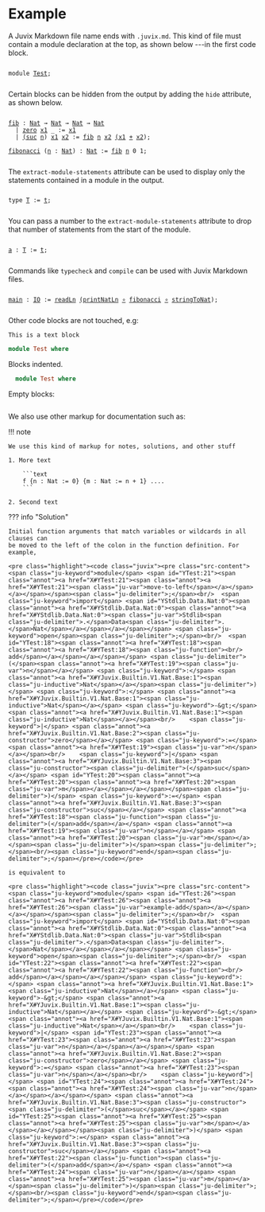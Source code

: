 # Example

A Juvix Markdown file name ends with `.juvix.md`. This kind of file must contain
a module declaration at the top, as shown below ---in the first code block.

<pre class="highlight"><code class="juvix"><pre class="src-content"><span class="ju-keyword">module</span> <span id="YTest:0"><span class="annot"><a href="X#YTest:0"><span class="annot"><a href="X#YTest:0"><span class="ju-var">Test</span></a></span></a></span></span><span class="ju-delimiter">;</span><br/></pre></code></pre>

Certain blocks can be hidden from the output by adding the `hide` attribute, as shown below.



<pre class="highlight"><code class="juvix"><pre class="src-content"><span id="YTest:1"><span class="annot"><a href="X#YTest:1"><span class="annot"><a href="X#YTest:1"><span class="ju-function">fib</span></a></span></a></span></span> <span class="ju-keyword">:</span> <span class="annot"><a href="X#YJuvix.Builtin.V1.Nat.Base:1"><span class="ju-inductive">Nat</span></a></span> <span class="ju-keyword">→</span> <span class="annot"><a href="X#YJuvix.Builtin.V1.Nat.Base:1"><span class="ju-inductive">Nat</span></a></span> <span class="ju-keyword">→</span> <span class="annot"><a href="X#YJuvix.Builtin.V1.Nat.Base:1"><span class="ju-inductive">Nat</span></a></span> <span class="ju-keyword">→</span> <span class="annot"><a href="X#YJuvix.Builtin.V1.Nat.Base:1"><span class="ju-inductive">Nat</span></a></span><br/>  <span class="ju-keyword">|</span> <span class="annot"><a href="X#YJuvix.Builtin.V1.Nat.Base:2"><span class="ju-constructor">zero</span></a></span> <span id="YTest:3"><span class="annot"><a href="X#YTest:3"><span class="annot"><a href="X#YTest:3"><span class="ju-var">x1</span></a></span></a></span></span> <span class="ju-keyword">_</span> <span class="ju-keyword">:=</span> <span class="annot"><a href="X#YTest:3"><span class="ju-var">x1</span></a></span><br/>  <span class="ju-keyword">|</span> <span class="annot"><a href="X#YJuvix.Builtin.V1.Nat.Base:3"><span class="ju-constructor"><span class="ju-delimiter">(</span>suc</span></a></span> <span id="YTest:4"><span class="annot"><a href="X#YTest:4"><span class="annot"><a href="X#YTest:4"><span class="ju-var">n</span></a></span></a></span></span><span class="ju-delimiter">)</span> <span id="YTest:5"><span class="annot"><a href="X#YTest:5"><span class="annot"><a href="X#YTest:5"><span class="ju-var">x1</span></a></span></a></span></span> <span id="YTest:6"><span class="annot"><a href="X#YTest:6"><span class="annot"><a href="X#YTest:6"><span class="ju-var">x2</span></a></span></a></span></span> <span class="ju-keyword">:=</span> <span class="annot"><a href="X#YTest:1"><span class="ju-function">fib</span></a></span> <span class="annot"><a href="X#YTest:4"><span class="ju-var">n</span></a></span> <span class="annot"><a href="X#YTest:6"><span class="ju-var">x2</span></a></span> <span class="annot"><a href="X#YTest:5"><span class="ju-var"><span class="ju-delimiter">(</span>x1</span></a></span> <span class="annot"><a href="X#YJuvix.Builtin.V1.Trait.Natural:7"><span class="ju-function">+</span></a></span> <span class="annot"><a href="X#YTest:6"><span class="ju-var">x2</span></a></span><span class="ju-delimiter">)</span><span class="ju-delimiter">;</span><br/><br/><span id="YTest:2"><span class="annot"><a href="X#YTest:2"><span class="annot"><a href="X#YTest:2"><span class="ju-function">fibonacci</span></a></span></a></span></span> <span class="ju-delimiter">(</span><span class="annot"><a href="X#YTest:7"><span class="ju-var">n</span></a></span> <span class="ju-keyword">:</span> <span class="annot"><a href="X#YJuvix.Builtin.V1.Nat.Base:1"><span class="ju-inductive">Nat</span></a></span><span class="ju-delimiter">)</span> <span class="ju-keyword">:</span> <span class="annot"><a href="X#YJuvix.Builtin.V1.Nat.Base:1"><span class="ju-inductive">Nat</span></a></span> <span class="ju-keyword">:=</span> <span class="annot"><a href="X#YTest:1"><span class="ju-function">fib</span></a></span> <span class="annot"><a href="X#YTest:7"><span class="ju-var">n</span></a></span> <span class="ju-number">0</span> <span class="ju-number">1</span><span class="ju-delimiter">;</span></pre></code></pre>

The `extract-module-statements` attribute can be used to display only the statements contained in a module in the output.

<pre class="highlight"><code class="juvix"><pre class="src-content"><span class="ju-keyword">type</span> <span id="YTest:8"><span class="annot"><a href="X#YTest:8"><span class="annot"><a href="X#YTest:8"><span class="ju-inductive">T</span></a></span></a></span></span> <span class="ju-keyword">:=</span> <span id="YTest:9"><span class="annot"><a href="X#YTest:9"><span class="annot"><a href="X#YTest:9"><span class="ju-constructor">t</span></a></span></a></span></span><span class="ju-delimiter">;</span></pre></code></pre>

You can pass a number to the `extract-module-statements` attribute to drop that number of statements from the start of the module.

<pre class="highlight"><code class="juvix"><pre class="src-content"><span id="YTest:15"><span class="annot"><a href="X#YTest:15"><span class="annot"><a href="X#YTest:15"><span class="ju-function">a</span></a></span></a></span></span> <span class="ju-keyword">:</span> <span class="annot"><a href="X#YTest:12"><span class="ju-inductive">T</span></a></span> <span class="ju-keyword">:=</span> <span class="annot"><a href="X#YTest:13"><span class="ju-constructor">t</span></a></span><span class="ju-delimiter">;</span></pre></code></pre>

Commands like `typecheck` and `compile` can be used with Juvix Markdown files.

<pre class="highlight"><code class="juvix"><pre class="src-content"><span id="YTest:17"><span class="annot"><a href="X#YTest:17"><span class="annot"><a href="X#YTest:17"><span class="ju-function">main</span></a></span></a></span></span> <span class="ju-keyword">:</span> <span class="annot"><a href="X#YStdlib.System.IO.Base:1"><span class="ju-axiom">IO</span></a></span> <span class="ju-keyword">:=</span> <span class="annot"><a href="X#YStdlib.System.IO.String:2"><span class="ju-axiom">readLn</span></a></span> <span class="annot"><a href="X#YStdlib.System.IO.Nat:2"><span class="ju-function"><span class="ju-delimiter">(</span>printNatLn</span></a></span> <span class="annot"><a href="X#YStdlib.Function:1"><span class="ju-function">∘</span></a></span> <span class="annot"><a href="X#YTest:2"><span class="ju-function">fibonacci</span></a></span> <span class="annot"><a href="X#YStdlib.Function:1"><span class="ju-function">∘</span></a></span> <span class="annot"><a href="X#YStdlib.Data.Nat:2"><span class="ju-axiom">stringToNat</span></a></span><span class="ju-delimiter">)</span><span class="ju-delimiter">;</span></pre></code></pre>

Other code blocks are not touched, e.g:

```text
This is a text block
```


```haskell
module Test where
```

Blocks indented.

  ```haskell
    module Test where
  ```

Empty blocks:

```
```

We also use other markup for documentation such as:

!!! note

    We use this kind of markup for notes, solutions, and other stuff

    1. More text

        ```text
        f {n : Nat := 0} {m : Nat := n + 1} ....
        ```

    2. Second text


??? info "Solution"

    Initial function arguments that match variables or wildcards in all clauses can
    be moved to the left of the colon in the function definition. For example,

    <pre class="highlight"><code class="juvix"><pre class="src-content"><span class="ju-keyword">module</span> <span id="YTest:21"><span class="annot"><a href="X#YTest:21"><span class="annot"><a href="X#YTest:21"><span class="ju-var">move-to-left</span></a></span></a></span></span><span class="ju-delimiter">;</span><br/>  <span class="ju-keyword">import</span> <span id="YStdlib.Data.Nat:0"><span class="annot"><a href="X#YStdlib.Data.Nat:0"><span class="annot"><a href="X#YStdlib.Data.Nat:0"><span class="ju-var">Stdlib<span class="ju-delimiter">.</span>Data<span class="ju-delimiter">.</span>Nat</span></a></span></a></span></span> <span class="ju-keyword">open</span><span class="ju-delimiter">;</span><br/>  <span id="YTest:18"><span class="annot"><a href="X#YTest:18"><span class="annot"><a href="X#YTest:18"><span class="ju-function"><br/>  add</span></a></span></a></span></span> <span class="ju-delimiter">(</span><span class="annot"><a href="X#YTest:19"><span class="ju-var">n</span></a></span> <span class="ju-keyword">:</span> <span class="annot"><a href="X#YJuvix.Builtin.V1.Nat.Base:1"><span class="ju-inductive">Nat</span></a></span><span class="ju-delimiter">)</span> <span class="ju-keyword">:</span> <span class="annot"><a href="X#YJuvix.Builtin.V1.Nat.Base:1"><span class="ju-inductive">Nat</span></a></span> <span class="ju-keyword">-&gt;</span> <span class="annot"><a href="X#YJuvix.Builtin.V1.Nat.Base:1"><span class="ju-inductive">Nat</span></a></span><br/>    <span class="ju-keyword">|</span> <span class="annot"><a href="X#YJuvix.Builtin.V1.Nat.Base:2"><span class="ju-constructor">zero</span></a></span> <span class="ju-keyword">:=</span> <span class="annot"><a href="X#YTest:19"><span class="ju-var">n</span></a></span><br/>    <span class="ju-keyword">|</span> <span class="annot"><a href="X#YJuvix.Builtin.V1.Nat.Base:3"><span class="ju-constructor"><span class="ju-delimiter">(</span>suc</span></a></span> <span id="YTest:20"><span class="annot"><a href="X#YTest:20"><span class="annot"><a href="X#YTest:20"><span class="ju-var">m</span></a></span></a></span></span><span class="ju-delimiter">)</span> <span class="ju-keyword">:=</span> <span class="annot"><a href="X#YJuvix.Builtin.V1.Nat.Base:3"><span class="ju-constructor">suc</span></a></span> <span class="annot"><a href="X#YTest:18"><span class="ju-function"><span class="ju-delimiter">(</span>add</span></a></span> <span class="annot"><a href="X#YTest:19"><span class="ju-var">n</span></a></span> <span class="annot"><a href="X#YTest:20"><span class="ju-var">m</span></a></span><span class="ju-delimiter">)</span><span class="ju-delimiter">;</span><br/><span class="ju-keyword">end</span><span class="ju-delimiter">;</span></pre></code></pre>

    is equivalent to

    <pre class="highlight"><code class="juvix"><pre class="src-content"><span class="ju-keyword">module</span> <span id="YTest:26"><span class="annot"><a href="X#YTest:26"><span class="annot"><a href="X#YTest:26"><span class="ju-var">example-add</span></a></span></a></span></span><span class="ju-delimiter">;</span><br/>  <span class="ju-keyword">import</span> <span id="YStdlib.Data.Nat:0"><span class="annot"><a href="X#YStdlib.Data.Nat:0"><span class="annot"><a href="X#YStdlib.Data.Nat:0"><span class="ju-var">Stdlib<span class="ju-delimiter">.</span>Data<span class="ju-delimiter">.</span>Nat</span></a></span></a></span></span> <span class="ju-keyword">open</span><span class="ju-delimiter">;</span><br/>  <span id="YTest:22"><span class="annot"><a href="X#YTest:22"><span class="annot"><a href="X#YTest:22"><span class="ju-function"><br/>  add</span></a></span></a></span></span> <span class="ju-keyword">:</span> <span class="annot"><a href="X#YJuvix.Builtin.V1.Nat.Base:1"><span class="ju-inductive">Nat</span></a></span> <span class="ju-keyword">-&gt;</span> <span class="annot"><a href="X#YJuvix.Builtin.V1.Nat.Base:1"><span class="ju-inductive">Nat</span></a></span> <span class="ju-keyword">-&gt;</span> <span class="annot"><a href="X#YJuvix.Builtin.V1.Nat.Base:1"><span class="ju-inductive">Nat</span></a></span><br/>    <span class="ju-keyword">|</span> <span id="YTest:23"><span class="annot"><a href="X#YTest:23"><span class="annot"><a href="X#YTest:23"><span class="ju-var">n</span></a></span></a></span></span> <span class="annot"><a href="X#YJuvix.Builtin.V1.Nat.Base:2"><span class="ju-constructor">zero</span></a></span> <span class="ju-keyword">:=</span> <span class="annot"><a href="X#YTest:23"><span class="ju-var">n</span></a></span><br/>    <span class="ju-keyword">|</span> <span id="YTest:24"><span class="annot"><a href="X#YTest:24"><span class="annot"><a href="X#YTest:24"><span class="ju-var">n</span></a></span></a></span></span> <span class="annot"><a href="X#YJuvix.Builtin.V1.Nat.Base:3"><span class="ju-constructor"><span class="ju-delimiter">(</span>suc</span></a></span> <span id="YTest:25"><span class="annot"><a href="X#YTest:25"><span class="annot"><a href="X#YTest:25"><span class="ju-var">m</span></a></span></a></span></span><span class="ju-delimiter">)</span> <span class="ju-keyword">:=</span> <span class="annot"><a href="X#YJuvix.Builtin.V1.Nat.Base:3"><span class="ju-constructor">suc</span></a></span> <span class="annot"><a href="X#YTest:22"><span class="ju-function"><span class="ju-delimiter">(</span>add</span></a></span> <span class="annot"><a href="X#YTest:24"><span class="ju-var">n</span></a></span> <span class="annot"><a href="X#YTest:25"><span class="ju-var">m</span></a></span><span class="ju-delimiter">)</span><span class="ju-delimiter">;</span><br/><span class="ju-keyword">end</span><span class="ju-delimiter">;</span></pre></code></pre>
